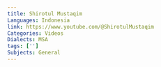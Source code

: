 ```yaml
---
title: Shirotul Mustaqim
Languages: Indonesia
link: https://www.youtube.com/@ShirotulMustaqim
Categories: Videos
Dialects: MSA
tags: ['']
Subjects: General
---
```

